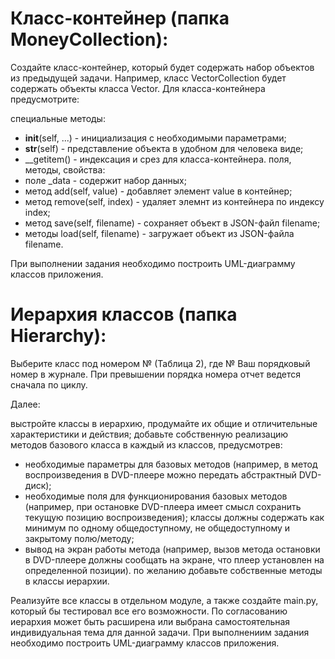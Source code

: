 # **Класс-контейнер (папка MoneyCollection):**
Создайте класс-контейнер, который будет содержать набор объектов из предыдущей задачи. Например, класс VectorCollection будет содержать объекты класса Vector.
Для класса-контейнера предусмотрите:

специальные методы:
- __init__(self, ...) - инициализация с необходимыми параметрами;
- __str__(self) - представление объекта в удобном для человека виде;
- __getitem() - индексация и срез для класса-контейнера.
поля, методы, свойства:
- поле _data - содержит набор данных;
- метод add(self, value) - добавляет элемент value в контейнер;
- метод remove(self, index) - удаляет элемнт из контейнера по индексу index;
- метод save(self, filename) - сохраняет объект в JSON-файл filename;
- методы load(self, filename) - загружает объект из JSON-файла filename.
  
При выполнении задания необходимо построить UML-диаграмму классов приложения.

# **Иерархия классов (папка Hierarchy):**
Выберите класс под номером № (Таблица 2), где № Ваш порядковый номер в журнале. При превышении порядка номера отчет ведется сначала по циклу.

Далее:

  выстройте классы в иерархию, продумайте их общие и отличительные характеристики и действия;
  добавьте собственную реализацию методов базового класса в каждый из классов, предусмотрев:
  - необходимые параметры для базовых методов (например, в метод воспроизведения в DVD-плеере можно передать абстрактный DVD-диск);
  - необходимые поля для функционирования базовых методов (например, при остановке DVD-плеера имеет смысл сохранить текущую позицию воспроизведения); классы должны содержать как минимум по одному общедоступному, не общедоступному и закрытому полю/методу;
  - вывод на экран работы метода (например, вызов метода остановки в DVD-плеере должны сообщать на экране, что плеер установлен на определенной позиции).
  по желанию добавьте собственные методы в классы иерархии.
  
Реализуйте все классы в отдельном модуле, а также создайте main.py, который бы тестировал все его возможности.
По согласованию иерархия может быть расширена или выбрана самостоятельная индивидуальная тема для данной задачи.
При выполнениим задания необходимо построить UML-диаграмму классов приложения.

